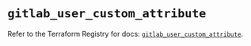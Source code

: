 # `gitlab_user_custom_attribute`

Refer to the Terraform Registry for docs: [`gitlab_user_custom_attribute`](https://registry.terraform.io/providers/gitlabhq/gitlab/17.2.0/docs/resources/user_custom_attribute).
